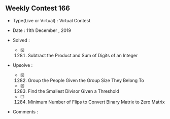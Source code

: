 ## Weekly Contest 166

* Type(Live or Virtual) : Virtual Contest

* Date : 11th December , 2019

* Solved :

    * [X] 1281. Subtract the Product and Sum of Digits of an Integer

* Upsolve :

    * [X] 1282. Group the People Given the Group Size They Belong To
    * [X] 1283. Find the Smallest Divisor Given a Threshold
    * [ ] 1284. Minimum Number of Flips to Convert Binary Matrix to Zero Matrix

* Comments :
